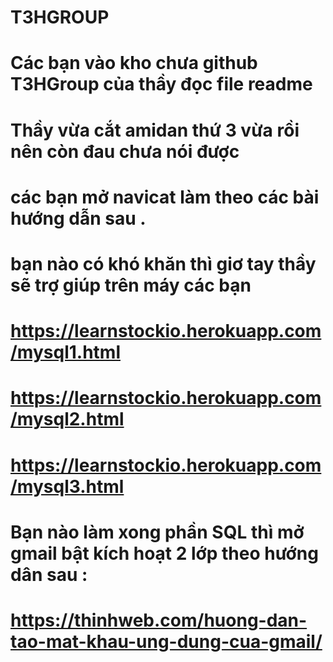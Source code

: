 # T3HGROUP
# Các bạn vào kho chưa github T3HGroup của thầy đọc file readme
# Thầy vừa cắt amidan thứ 3 vừa rồi nên còn đau chưa nói được
# các bạn mở navicat làm theo các bài hướng dẫn sau . 
# bạn nào có khó khăn thì giơ tay thầy sẽ trợ giúp trên máy các bạn
# https://learnstockio.herokuapp.com/mysql1.html
# https://learnstockio.herokuapp.com/mysql2.html
# https://learnstockio.herokuapp.com/mysql3.html
# Bạn nào làm xong phần SQL thì mở gmail bật kích hoạt 2 lớp theo hướng dân sau :
# https://thinhweb.com/huong-dan-tao-mat-khau-ung-dung-cua-gmail/

